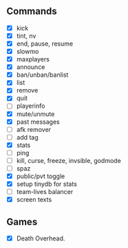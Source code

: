 ## Commands
- [x] kick
- [x] tint, nv
- [x] end, pause, resume
- [x] slowmo
- [x] maxplayers
- [x] announce
- [x] ban/unban/banlist
- [x] list
- [x] remove
- [x] quit
- [ ] playerinfo
- [x] mute/unmute
- [x] past messages
- [ ] afk remover
- [ ] add tag
- [x] stats
- [ ] ping
- [ ] kill, curse, freeze, invsible, godmode
- [ ] spaz
- [x] public/pvt toggle
- [x] setup tinydb for stats
- [ ] team-lives balancer
- [x] screen texts

## Games
- [x] Death Overhead.
